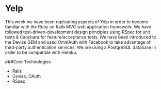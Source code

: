 Yelp
====

This week we have been replicating aspects of Yelp in order to become familiar with the Ruby on Rails MVC web application framework.  We have followed test-driven-development design principles using RSpec for unit tests & Capybara for feature/acceptance tests.  We have been introduced to the Devise GEM and used OmniAuth with Facebook to take advantage of third-party authentication services.  We are using a PostgreSQL database in order to be compatible with Heroku.

###Core Technologies
- Rails
- Devise, OAuth
- RSpec